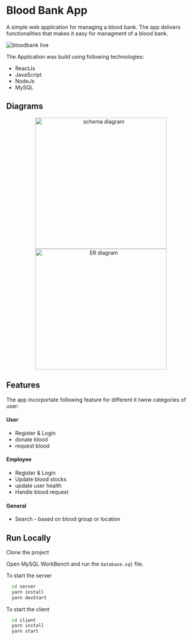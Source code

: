 
# Blood Bank App

A simple web application for managing a blood bank. The app delivers functionalities that makes it easy 
for managment of a blood bank.

![bloodbank live](resources/livedemobbms.png)

The Application was build using following technologies: 
- ReactJs
- JavaScript
- NodeJs
- MySQL

## Diagrams
<p align="center">
<img src = "resources/bbms%20relational%20schema.png" alt = "schema diagram" width = "350" /> <img src = "resources/bbms%20er%20diagram.png" alt = "ER diagram" width = "350" height = "322" />
</p>



## Features

The app incorportate following feature for different it twow categories of user: 

#### User
- Register & Login
- donate blood 
- request blood 

#### Employee
- Register & Login
- Update blood stocks
- update user health
- Handle blood request

#### General
- Search - based on blood group or location



## Run Locally

Clone the project



Open MySQL WorkBench and run the `database.sql` file. 

To start the server

```bash
  cd server             
  yarn install 
  yarn devStart          
```

To start the client

```bash
  cd client
  yarn install
  yarn start
```












<br/>
<br/>
